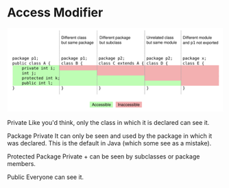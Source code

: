 
# Access Modifier

![image_2023-01-05-00-12-44](img/image_2023-01-05-00-12-44.png)

Private
Like you'd think, only the class in which it is declared can see it.

Package Private
It can only be seen and used by the package in which it was declared. This is the default in Java (which some see as a mistake).

Protected
Package Private + can be seen by subclasses or package members.

Public
Everyone can see it.


